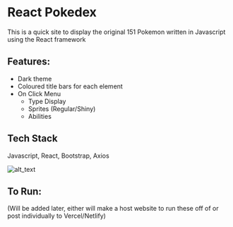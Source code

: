 # React Pokedex
This is a quick site to display the original 151 Pokemon written in 
Javascript using the React framework

## Features:
- Dark theme
- Coloured title bars for each element
- On Click Menu
    - Type Display
    - Sprites (Regular/Shiny)
    - Abilities

## Tech Stack
Javascript, React, Bootstrap, Axios

![alt_text](https://github.com/Aimireal/React-Pokedex/public/images/pokedex.png)

## To Run:
(Will be added later, either will make a host website to run these off of or post individually to Vercel/Netlify)